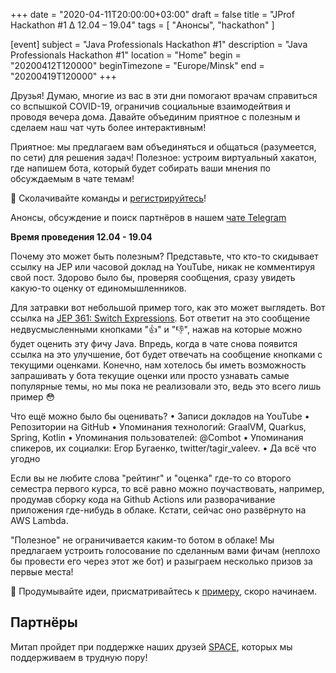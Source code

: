 +++
date = "2020-04-11T20:00:00+03:00"
draft = false
title = "JProf Hackathon #1 ∆ 12.04 – 19.04"
tags = [
    "Анонсы", "hackathon"
]

[event]
subject = "Java Professionals Hackathon #1"
description = "Java Professionals Hackathon #1"
location = "Home"
begin = "20200412T120000"
beginTimezone = "Europe/Minsk"
end = "20200419T120000"
+++

Друзья! Думаю, многие из вас в эти дни помогают врачам справиться со вспышкой COVID-19, ограничив социальные взаимодейтвия и проводя вечера дома. 
Давайте объединим приятное с полезным и сделаем наш чат чуть более интерактивным!

Приятное: мы предлагаем вам объединяться и общаться (разумеется, по сети) для решения задач! 
Полезное: устроим виртуальный хакатон, где напишем бота, который будет собирать ваши мнения по обсуждаемым в чате темам!

🔨 Сколачивайте команды и [регистрируйтесь](https://forms.gle/UcKZ9SjtDSHZvFGs7)!
  
Анонсы, обсуждение и поиск партнёров в нашем [чате Telegram](https://t.me/jprof_by)

**Время проведения 12.04 - 19.04**
<!--more-->

Почему это может быть полезным? Представьте, что кто-то скидывает ссылку на JEP или часовой доклад на YouTube, никак не комментируя свой пост. Здорово было бы, проверяя сообщения, сразу увидеть какую-то оценку от единомышленников.

Для затравки вот небольшой пример того, как это может выглядеть. Вот ссылка на [JEP 361: Switch Expressions](https://openjdk.java.net/jeps/361). Бот ответит на это сообщение недвусмысленными кнопками "👍" и "👎", нажав на которые можно будет оценить эту фичу Java. Впредь, когда в чате снова появится ссылка на это улучшение, бот будет отвечать на сообщение кнопками с текущими оценками. Конечно, нам хотелось бы иметь возможность запрашивать у бота текущие оценки или просто узнавать самые популярные темы, но мы пока не реализовали это, ведь это всего лишь пример 😳

Что ещё можно было бы оценивать?
 • Записи докладов на YouTube
 • Репозитории на GitHub
 • Упоминания технологий: GraalVM, Quarkus, Spring, Kotlin
 • Упоминания пользователей: @Combot
 • Упоминания спикеров, их социалки: Егор Бугаенко, twitter/tagir_valeev.
 • Да всё что угодно

Если вы не любите слова "рейтинг" и "оценка" где-то со второго семестра первого курса, то всё равно можно поучаствовать, например, продумав сборку кода на Github Actions или разворачивание приложения где-нибудь в облаке. Кстати, сейчас оно развёрнуто на AWS Lambda.

"Полезное" не ограничивается каким-то ботом в облаке! Мы предлагаем устроить голосование по сделанным вами фичам (неплохо бы провести его через этот же бот) и разыграем несколько призов за первые места!

🧨 Продумывайте идеи, присматривайтесь к [примеру](https://github.com/JavaBy/opinions-bot), скоро начинаем.

## Партнёры

Митап пройдет при поддержке наших друзей [SPACE](https://support.eventspace.by/), которых мы поддерживаем в трудную пору!
